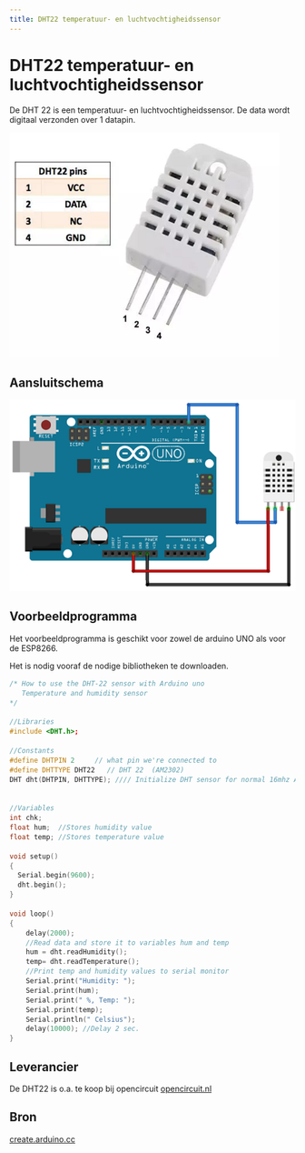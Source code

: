 ```yaml
---
title: DHT22 temperatuur- en luchtvochtigheidssensor
---
```


# DHT22 temperatuur- en luchtvochtigheidssensor

De DHT 22 is een temperatuur- en luchtvochtigheidssensor. De data wordt digitaal verzonden over 1 datapin.

![DHT22](./assets/DHT22.png)

## Aansluitschema

![DHT22 aansluitschema](./assets/DHT22Aansluitschema.png)

## Voorbeeldprogramma

Het voorbeeldprogramma is geschikt voor zowel de arduino UNO als voor de ESP8266.

Het is nodig vooraf de nodige bibliotheken te downloaden.

```cpp
/* How to use the DHT-22 sensor with Arduino uno
   Temperature and humidity sensor
*/

//Libraries
#include <DHT.h>;

//Constants
#define DHTPIN 2     // what pin we're connected to
#define DHTTYPE DHT22   // DHT 22  (AM2302)
DHT dht(DHTPIN, DHTTYPE); //// Initialize DHT sensor for normal 16mhz Arduino


//Variables
int chk;
float hum;  //Stores humidity value
float temp; //Stores temperature value

void setup()
{
  Serial.begin(9600);
  dht.begin();
}

void loop()
{
    delay(2000);
    //Read data and store it to variables hum and temp
    hum = dht.readHumidity();
    temp= dht.readTemperature();
    //Print temp and humidity values to serial monitor
    Serial.print("Humidity: ");
    Serial.print(hum);
    Serial.print(" %, Temp: ");
    Serial.print(temp);
    Serial.println(" Celsius");
    delay(10000); //Delay 2 sec.
}
```
## Leverancier

De DHT22 is o.a. te koop bij opencircuit [opencircuit.nl](https://opencircuit.nl/Product/DHT22-Luchtvochtigheid-en-temperatuur-sensor) 

## Bron

[create.arduino.cc](https://create.arduino.cc/projecthub/mafzal/temperature-monitoring-with-dht22-arduino-15b013) 
